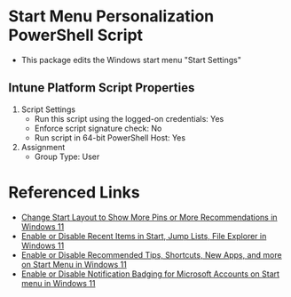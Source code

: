 # Start Menu Personalization PowerShell Script

* This package edits the Windows start menu "Start Settings"

## Intune Platform Script Properties

1. Script Settings 
    * Run this script using the logged-on credentials: Yes
    * Enforce script signature check: No
    * Run script in 64-bit PowerShell Host: Yes
2. Assignment
    * Group Type: User

# Referenced Links

* [Change Start Layout to Show More Pins or More Recommendations in Windows 11](https://www.elevenforum.com/t/change-start-layout-to-show-more-pins-or-more-recommendations-in-windows-11.3148/)
* [Enable or Disable Recent Items in Start, Jump Lists, File Explorer in Windows 11](https://www.elevenforum.com/t/enable-or-disable-recent-items-in-start-jump-lists-file-explorer-in-windows-11.1161/)
* [Enable or Disable Recommended Tips, Shortcuts, New Apps, and more on Start Menu in Windows 11 ](https://www.elevenforum.com/t/enable-or-disable-recommended-tips-shortcuts-new-apps-and-more-on-start-menu-in-windows-11.14346/)
* [Enable or Disable Notification Badging for Microsoft Accounts on Start menu in Windows 11](https://www.elevenforum.com/t/enable-or-disable-notification-badging-for-microsoft-accounts-on-start-menu-in-windows-11.14645/)